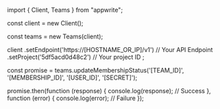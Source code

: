 import { Client, Teams } from "appwrite";

const client = new Client();

const teams = new Teams(client);

client
    .setEndpoint('https://[HOSTNAME_OR_IP]/v1') // Your API Endpoint
    .setProject('5df5acd0d48c2') // Your project ID
;

const promise = teams.updateMembershipStatus('[TEAM_ID]', '[MEMBERSHIP_ID]', '[USER_ID]', '[SECRET]');

promise.then(function (response) {
    console.log(response); // Success
}, function (error) {
    console.log(error); // Failure
});